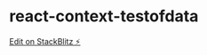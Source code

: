 # react-context-testofdata

[Edit on StackBlitz ⚡️](https://stackblitz.com/edit/react-context-testofdata)